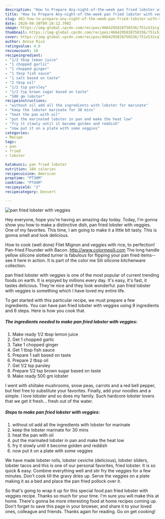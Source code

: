 ```yaml
---
description: "How to Prepare Any-night-of-the-week pan fried lobster with veggies"
title: "How to Prepare Any-night-of-the-week pan fried lobster with veggies"
slug: 461-how-to-prepare-any-night-of-the-week-pan-fried-lobster-with-veggies
date: 2020-08-30T09:10:12.790Z
image: https://img-global.cpcdn.com/recipes/4664295828750336/751x532cq70/pan-fried-lobster-with-veggies-recipe-main-photo.jpg
thumbnail: https://img-global.cpcdn.com/recipes/4664295828750336/751x532cq70/pan-fried-lobster-with-veggies-recipe-main-photo.jpg
cover: https://img-global.cpcdn.com/recipes/4664295828750336/751x532cq70/pan-fried-lobster-with-veggies-recipe-main-photo.jpg
author: Annie Rice
ratingvalue: 4.6
reviewcount: 10
recipeingredient:
- "1/2 tbsp lemon juice"
- "1 chopped garlic"
- "1 chopped ginger"
- "1 tbsp fish sauce"
- "1 salt based on taste"
- "2 tbsp oil"
- "1/2 tsp parsley"
- "1/2 tsp brown sugar based on taste"
- "500 gm lobster"
recipeinstructions:
- "without oil add all the ingredients with lobster for marinate"
- "keep the lobster marinate for 30 mins"
- "heat the pan with oil"
- "put the marinated lobster in pan and make the heat low"
- "fry it slowly until it become golden and reddish"
- "now put it on a plate with some veggies"
categories:
- Recipe
tags:
- pan
- fried
- lobster

katakunci: pan fried lobster 
nutrition: 104 calories
recipecuisine: American
preptime: "PT30M"
cooktime: "PT44M"
recipeyield: "2"
recipecategory: Dessert

---
```



![pan fried lobster with veggies](https://img-global.cpcdn.com/recipes/4664295828750336/751x532cq70/pan-fried-lobster-with-veggies-recipe-main-photo.jpg)

Hey everyone, hope you're having an amazing day today. Today, I'm gonna show you how to make a distinctive dish, pan fried lobster with veggies. One of my favorites. This time, I am going to make it a little bit tasty. This is gonna smell and look delicious.

How to cook (well done) Filet Mignon and veggies with rice, to perfection! Pan-fried Flounder with Bacon. http://www.colormesili.com The long handle yellow silicone slotted turner is fabulous for flipping your pan fried items--see it here in action. It is part of the color me Sili silicone kitchenware collection.

pan fried lobster with veggies is one of the most popular of current trending foods on earth. It is enjoyed by millions every day. It's easy, it's fast, it tastes delicious. They're nice and they look wonderful. pan fried lobster with veggies is something which I have loved my entire life.


To get started with this particular recipe, we must prepare a few ingredients. You can have pan fried lobster with veggies using 9 ingredients and 6 steps. Here is how you cook that.

<!--inarticleads1-->

##### The ingredients needed to make pan fried lobster with veggies:

1. Make ready 1/2 tbsp lemon juice
1. Get 1 chopped garlic
1. Take 1 chopped ginger
1. Get 1 tbsp fish sauce
1. Prepare 1 salt based on taste
1. Prepare 2 tbsp oil
1. Get 1/2 tsp parsley
1. Prepare 1/2 tsp brown sugar based on taste
1. Make ready 500 gm lobster


I went with shiitake mushrooms, snow peas, carrots and a red bell pepper, but feel free to substitute your favorites. Finally, add your noodles and a simple. I love lobster and so does my family. Such hardcore lobster lovers that we get it fresh… fresh out of the water. 

<!--inarticleads2-->

##### Steps to make pan fried lobster with veggies:

1. without oil add all the ingredients with lobster for marinate
1. keep the lobster marinate for 30 mins
1. heat the pan with oil
1. put the marinated lobster in pan and make the heat low
1. fry it slowly until it become golden and reddish
1. now put it on a plate with some veggies


We have made lobster rolls, lobster ceviche (delicious), lobster sliders, lobster tacos and this is one of our personal favorites, fried lobster. It is so quick &amp; easy. Combine everything well and stir fry the veggies for a few minutes. Don&#39;t cook till the gravy dries up. Serve the veggies on a plate making it as a bed and place the pan fried pollock over it. 

So that's going to wrap it up for this special food pan fried lobster with veggies recipe. Thanks so much for your time. I'm sure you will make this at home. There's gonna be more interesting food at home recipes coming up. Don't forget to save this page in your browser, and share it to your loved ones, colleague and friends. Thanks again for reading. Go on get cooking!
